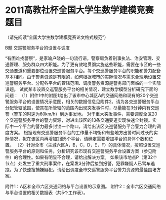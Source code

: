 # 2011高教社杯全国大学生数学建模竞赛题目
（请先阅读“全国大学生数学建模竞赛论文格式规范”）


B题 交巡警服务平台的设置与调度

“有困难找警察”，是家喻户晓的一句流行语。警察肩负着刑事执法、治安管理、交通管理、服务群众四大职能。为了更有效地贯彻实施这些职能，需要在市区的一些交通要道和重要部位设置交巡警服务平台。每个交巡警服务平台的职能和警力配备基本相同。由于警务资源是有限的，如何根据城市的实际情况与需求合理地设置交巡警服务平台、分配各平台的管辖范围、调度警务资源是警务部门面临的一个实际课题。
试就某市设置交巡警服务平台的相关情况，建立数学模型分析研究下面的问题：
（1）附件1中的附图1给出了该市中心城区A的交通网络和现有的20个交巡警服务平台的设置情况示意图，相关的数据信息见附件2。请为各交巡警服务平台分配管辖范围，使其在所管辖的范围内出现突发事件时，尽量能在3分钟内有交巡警（警车的时速为60km/h）到达事发地。
对于重大突发事件，需要调度全区20个交巡警服务平台的警力资源，对进出该区的13条交通要道实现快速全封锁。实际中一个平台的警力最多封锁一个路口，请给出该区交巡警服务平台警力合理的调度方案。
根据现有交巡警服务平台的工作量不均衡和有些地方出警时间过长的实际情况，拟在该区内再增加2至5个平台，请确定需要增加平台的具体个数和位置。
（2）针对全市（主城六区A，B，C，D，E，F）的具体情况，按照设置交巡警服务平台的原则和任务，分析研究该市现有交巡警服务平台设置方案（参见附件）的合理性。如果有明显不合理，请给出解决方案。
如果该市地点P（第32个节点）处发生了重大刑事案件，在案发3分钟后接到报警，犯罪嫌疑人已驾车逃跑。为了快速搜捕嫌疑犯，请给出调度全市交巡警服务平台警力资源的最佳围堵方案。
	
附件1：A区和全市六区交通网络与平台设置的示意图。
附件2：全市六区交通网络与平台设置的相关数据表（共5个工作表）。
